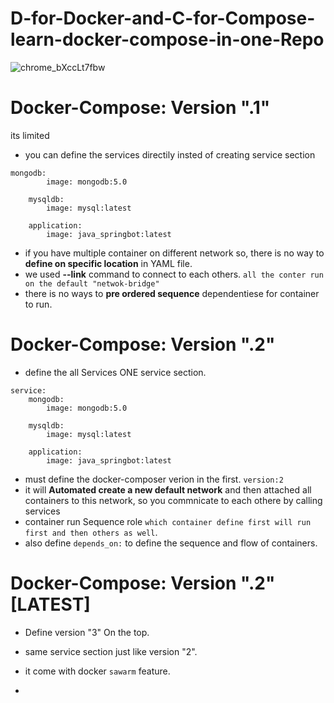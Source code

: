 # D-for-Docker-and-C-for-Compose-learn-docker-compose-in-one-Repo

![chrome_bXccLt7fbw](https://user-images.githubusercontent.com/71556060/188312771-5a19bb01-6afd-43dd-8e50-f8778b73c5b1.png)

# Docker-Compose: Version ".1"
its limited
- you can define the services directily insted of creating service section
```
mongodb:
        image: mongodb:5.0
    
    mysqldb:
        image: mysql:latest
        
    application:
        image: java_springbot:latest
```
- if you have multiple container on different network so, there is no way to **define on specific location** in YAML file.
- we used **--link** command to connect to each others. `all the conter run on the default "netwok-bridge"`
- there is no ways to **pre ordered sequence** dependentiese for container to run.

# Docker-Compose: Version ".2"
- define the all Services ONE service section.
```
service:
    mongodb:
        image: mongodb:5.0
    
    mysqldb:
        image: mysql:latest
        
    application:
        image: java_springbot:latest
```
- must define the docker-composer verion in the first. 
`version:2`
- it will **Automated create a new default network** and then attached all containers to this network, so you commnicate to each othere by calling services
- container run Sequence role `which container define first will run first and then others as well`.
- also define `depends_on:` to define the sequence and flow of containers. 


# Docker-Compose: Version ".2" [LATEST]
- Define version "3" On the top.
- same service section just like version "2".
- it come with docker `sawarm` feature.





-
